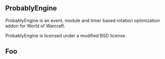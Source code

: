 ## ProbablyEngine
ProbablyEngine is an event, module and timer based rotation optimization addon for World of Warcraft.

ProbablyEngine is licensed under a modified BSD license.

## Foo
